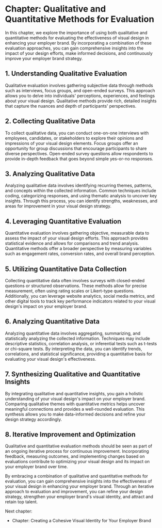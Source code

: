 Chapter: Qualitative and Quantitative Methods for Evaluation
============================================================

In this chapter, we explore the importance of using both qualitative and quantitative methods for evaluating the effectiveness of visual design in enhancing your employer brand. By incorporating a combination of these evaluation approaches, you can gain comprehensive insights into the impact of your design efforts, make informed decisions, and continuously improve your employer brand strategy.

**1. Understanding Qualitative Evaluation**
-------------------------------------------

Qualitative evaluation involves gathering subjective data through methods such as interviews, focus groups, and open-ended surveys. This approach allows you to delve into individuals' perceptions, experiences, and feelings about your visual design. Qualitative methods provide rich, detailed insights that capture the nuances and depth of participants' perspectives.

**2. Collecting Qualitative Data**
----------------------------------

To collect qualitative data, you can conduct one-on-one interviews with employees, candidates, or stakeholders to explore their opinions and impressions of your visual design elements. Focus groups offer an opportunity for group discussions that encourage participants to share diverse perspectives. Open-ended survey questions allow respondents to provide in-depth feedback that goes beyond simple yes-or-no responses.

**3. Analyzing Qualitative Data**
---------------------------------

Analyzing qualitative data involves identifying recurring themes, patterns, and concepts within the collected information. Common techniques include coding, categorizing responses, and using thematic analysis to uncover key insights. Through this process, you can identify strengths, weaknesses, and areas for improvement in your visual design strategy.

**4. Leveraging Quantitative Evaluation**
-----------------------------------------

Quantitative evaluation involves gathering objective, measurable data to assess the impact of your visual design efforts. This approach provides statistical evidence and allows for comparisons and trend analysis. Quantitative methods offer a broader perspective by measuring variables such as engagement rates, conversion rates, and overall brand perception.

**5. Utilizing Quantitative Data Collection**
---------------------------------------------

Collecting quantitative data often involves surveys with closed-ended questions or structured observations. These methods allow for precise measurement, often using rating scales or Likert-type questions. Additionally, you can leverage website analytics, social media metrics, and other digital tools to track key performance indicators related to your visual design's impact on your employer brand.

**6. Analyzing Quantitative Data**
----------------------------------

Analyzing quantitative data involves aggregating, summarizing, and statistically analyzing the collected information. Techniques may include descriptive statistics, correlation analysis, or inferential tests such as t-tests or chi-square tests. By interpreting the data, you can identify trends, correlations, and statistical significance, providing a quantitative basis for evaluating your visual design's effectiveness.

**7. Synthesizing Qualitative and Quantitative Insights**
---------------------------------------------------------

By integrating qualitative and quantitative insights, you gain a holistic understanding of your visual design's impact on your employer brand. Comparing qualitative themes with quantitative metrics helps uncover meaningful connections and provides a well-rounded evaluation. This synthesis allows you to make data-informed decisions and refine your design strategy accordingly.

**8. Iterative Improvement and Optimization**
---------------------------------------------

Qualitative and quantitative evaluation methods should be seen as part of an ongoing iterative process for continuous improvement. Incorporating feedback, measuring outcomes, and implementing changes based on evaluations contribute to optimizing your visual design and its impact on your employer brand over time.

By embracing a combination of qualitative and quantitative methods for evaluation, you can gain comprehensive insights into the effectiveness of your visual design in enhancing your employer brand. Through an iterative approach to evaluation and improvement, you can refine your design strategy, strengthen your employer brand's visual identity, and attract and retain top talent.

Next chapter:

* Chapter: Creating a Cohesive Visual Identity for Your Employer Brand
